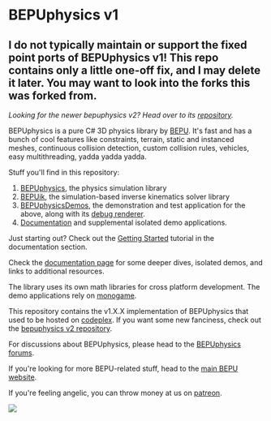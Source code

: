 # BEPUphysics v1

## I do not typically maintain or support the fixed point ports of BEPUphysics v1! This repo contains only a little one-off fix, and I may delete it later. You may want to look into the forks this was forked from.

*Looking for the newer bepuphysics v2? Head over to its [repository](https://github.com/bepu/bepuphysics2).*

BEPUphysics is a pure C# 3D physics library by [BEPU](http://bepuphysics.com). It's fast and has a bunch of cool features like constraints, terrain, static and instanced meshes, continuous collision detection, custom collision rules, vehicles, easy multithreading, yadda yadda yadda.

Stuff you'll find in this repository:

1. [BEPUphysics](BEPUphysics), the physics simulation library
2. [BEPUik](BEPUik), the simulation-based inverse kinematics solver library
3. [BEPUphysicsDemos](BEPUphysicsDemos), the demonstration and test application for the above, along with its [debug renderer](BEPUphysicsDrawer).
4. [Documentation](Documentation/Documentation.md) and supplemental isolated demo applications.

Just starting out? Check out the [Getting Started](Documentation/GettingStarted.md) tutorial in the documentation section.

Check the [documentation page](Documentation/Documentation.md) for some deeper dives, isolated demos, and links to additional resources.

The library uses its own math libraries for cross platform development. The demo applications rely on [monogame](http://www.monogame.net/).

This repository contains the v1.X.X implementation of BEPUphysics that used to be hosted on [codeplex](https://bepuphysics.codeplex.com/). If you want some new fanciness, check out the [bepuphysics v2 repository](https://github.com/bepu/bepuphysics2).

For discussions about BEPUphysics, please head to the [BEPUphysics forums](https://forum.bepuentertainment.com).

If you're looking for more BEPU-related stuff, head to the [main BEPU website](http://bepuphysics.com).

If you're feeling angelic, you can throw money at us on [patreon](https://www.patreon.com/bepu).

![](https://raw.githubusercontent.com/bepu/bepuphysics1/master/Documentation/images/readme/angelduck.png)